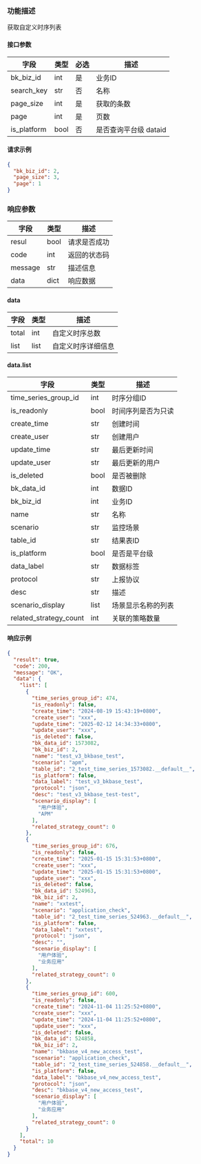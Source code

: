 ### 功能描述

获取自定义时序列表


#### 接口参数

| 字段          | 类型   | 必选 | 描述             |
|-------------|------|----|----------------|
| bk_biz_id   | int  | 是  | 业务ID           |
| search_key  | str  | 否  | 名称             |
| page_size   | int  | 是  | 获取的条数          |
| page        | int  | 是  | 页数             |
| is_platform | bool | 否  | 是否查询平台级 dataid |

#### 请求示例

```json
{
  "bk_biz_id": 2,
  "page_size": 3,
  "page": 1
}
```

### 响应参数

| 字段      | 类型   | 描述     |
|---------|------|--------|
| resul   | bool | 请求是否成功 |
| code    | int  | 返回的状态码 |
| message | str  | 描述信息   |
| data    | dict | 响应数据   |

#### data

| 字段    | 类型   | 描述        |
|-------|------|-----------|
| total | int  | 自定义时序总数   |
| list  | list | 自定义时序详细信息 |

#### data.list

| 字段                     | 类型   | 描述        |
|------------------------|------|-----------|
| time_series_group_id   | int  | 时序分组ID    |
| is_readonly            | bool | 时间序列是否为只读 |
| create_time            | str  | 创建时间      |
| create_user            | str  | 创建用户      |
| update_time            | str  | 最后更新时间    |
| update_user            | str  | 最后更新的用户   |
| is_deleted             | bool | 是否被删除     |
| bk_data_id             | int  | 数据ID      |
| bk_biz_id              | int  | 业务ID      |
| name                   | str  | 名称        |
| scenario               | str  | 监控场景      |
| table_id               | str  | 结果表ID     |
| is_platform            | bool | 是否是平台级    |
| data_label             | str  | 数据标签      |
| protocol               | str  | 上报协议      |
| desc                   | str  | 描述        |
| scenario_display       | list | 场景显示名称的列表 |
| related_strategy_count | int  | 关联的策略数量   |

#### 响应示例

```json
{
  "result": true,
  "code": 200,
  "message": "OK",
  "data": {
    "list": [
      {
        "time_series_group_id": 474,
        "is_readonly": false,
        "create_time": "2024-08-19 15:43:19+0800",
        "create_user": "xxx",
        "update_time": "2025-02-12 14:34:33+0800",
        "update_user": "xxx",
        "is_deleted": false,
        "bk_data_id": 1573082,
        "bk_biz_id": 2,
        "name": "test_v3_bkbase_test",
        "scenario": "apm",
        "table_id": "2_test_time_series_1573082.__default__",
        "is_platform": false,
        "data_label": "test_v3_bkbase_test",
        "protocol": "json",
        "desc": "test_v3_bkbase_test-test",
        "scenario_display": [
          "用户体验",
          "APM"
        ],
        "related_strategy_count": 0
      },
      {
        "time_series_group_id": 676,
        "is_readonly": false,
        "create_time": "2025-01-15 15:31:53+0800",
        "create_user": "xxx",
        "update_time": "2025-01-15 15:31:53+0800",
        "update_user": "xxx",
        "is_deleted": false,
        "bk_data_id": 524963,
        "bk_biz_id": 2,
        "name": "xxtest",
        "scenario": "application_check",
        "table_id": "2_test_time_series_524963.__default__",
        "is_platform": false,
        "data_label": "xxtest",
        "protocol": "json",
        "desc": "",
        "scenario_display": [
          "用户体验",
          "业务应用"
        ],
        "related_strategy_count": 0
      },
      {
        "time_series_group_id": 600,
        "is_readonly": false,
        "create_time": "2024-11-04 11:25:52+0800",
        "create_user": "xxx",
        "update_time": "2024-11-04 11:25:52+0800",
        "update_user": "xxx",
        "is_deleted": false,
        "bk_data_id": 524858,
        "bk_biz_id": 2,
        "name": "bkbase_v4_new_access_test",
        "scenario": "application_check",
        "table_id": "2_test_time_series_524858.__default__",
        "is_platform": false,
        "data_label": "bkbase_v4_new_access_test",
        "protocol": "json",
        "desc": "bkbase_v4_new_access_test",
        "scenario_display": [
          "用户体验",
          "业务应用"
        ],
        "related_strategy_count": 0
      }
    ],
    "total": 10
  }
}
```
